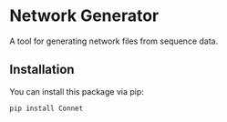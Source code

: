 # Network Generator

A tool for generating network files from sequence data.

## Installation

You can install this package via pip:

```bash
pip install Connet
